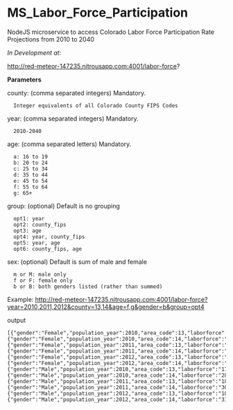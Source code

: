 # MS_Labor_Force_Participation
NodeJS microservice to access Colorado Labor Force Participation Rate Projections from 2010 to 2040

*In Development at:* 

http://red-meteor-147235.nitrousapp.com:4001/labor-force?

**Parameters**

county: (comma separated integers)  Mandatory.

      Integer equivalents of all Colorado County FIPS Codes

year: (comma separated integers)  Mandatory.

      2010-2040

age: (comma separated letters)  Mandatory.

      a: 16 to 19
      b: 20 to 24
      c: 25 to 34
      d: 35 to 44
      e: 45 to 54
      f: 55 to 64
      g: 65+

group: (optional)   Default is no grouping

      opt1: year
      opt2: county_fips
      opt3: age
      opt4: year, county_fips
      opt5: year, age
      opt6: county_fips, age

sex: (optional)   Default is sum of male and female

      m or M: male only
      f or F: female only
      b or B: both genders listed (rather than summed)
  
Example:
http://red-meteor-147235.nitrousapp.com:4001/labor-force?year=2010,2011,2012&county=13,14&age=f,g&gender=b&group=opt4

output
```
[{"gender":"Female","population_year":2010,"area_code":13,"laborforce":"14741.19","cni_pop_16pl":"34067.47","participationrate":"0.43270574539289239853"},
{"gender":"Female","population_year":2010,"area_code":14,"laborforce":"2534.57","cni_pop_16pl":"6210.45","participationrate":"0.40811374377058023171"},
{"gender":"Female","population_year":2011,"area_code":13,"laborforce":"15729.11","cni_pop_16pl":"35698.83","participationrate":"0.44060575654720336773"},
{"gender":"Female","population_year":2011,"area_code":14,"laborforce":"2716.29","cni_pop_16pl":"6518.17","participationrate":"0.41672586017241035444"},
{"gender":"Female","population_year":2012,"area_code":13,"laborforce":"16612.70","cni_pop_16pl":"37294.27","participationrate":"0.44544912663527131648"},
{"gender":"Female","population_year":2012,"area_code":14,"laborforce":"2867.51","cni_pop_16pl":"6814.80","participationrate":"0.42077683864530140283"},
{"gender":"Male","population_year":2010,"area_code":13,"laborforce":"17245.12","cni_pop_16pl":"30788.06","participationrate":"0.56012363234318758636"},
{"gender":"Male","population_year":2010,"area_code":14,"laborforce":"2832.93","cni_pop_16pl":"5294.09","participationrate":"0.53511179447270446857"},
{"gender":"Male","population_year":2011,"area_code":13,"laborforce":"18131.50","cni_pop_16pl":"32315.17","participationrate":"0.56108323118832424524"},
{"gender":"Male","population_year":2011,"area_code":14,"laborforce":"3002.11","cni_pop_16pl":"5575.78","participationrate":"0.53841973679018899598"},
{"gender":"Male","population_year":2012,"area_code":13,"laborforce":"18914.17","cni_pop_16pl":"33782.46","participationrate":"0.55988137039161742514"},
{"gender":"Male","population_year":2012,"area_code":14,"laborforce":"3185.76","cni_pop_16pl":"5907.09","participationrate":"0.53931123446570138596"}]
```
